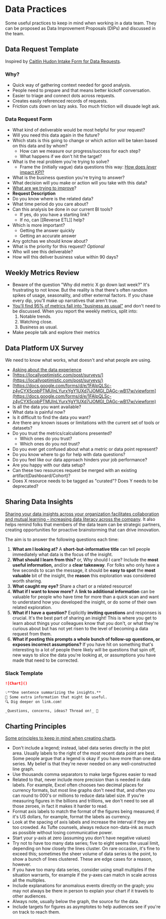 # Data Practices

Some useful practices to keep in mind when working in a data team. They can be proposed as Data Improvement Proposals (DIPs) and discussed in the team.

## Data Request Template

Inspired by [Caitlin Hudon Intake Form for Data Requests](https://caitlinhudon.com/2020/09/16/data-intake-form/).

### Why?

- Quick way of gathering context needed for good analysis.
- People need to prepare and that means better kickoff conversation.
- Easier to triage and connect dots across requests.
- Creates easily referenced records of requests.
- Friction cuts down on lazy asks. Too much friction will disuade legit ask.

### Data Request Form

- What kind of deliverable would be most helpful for your request?
- Will you need this data again in the future?
- Which stats is this going to change or which action will be taken based on this data and by whom?
  - How can we measure our progress/success for each step?
  - What happens if we don't hit the target?
- What is the real problem you're trying to solve?
  - Frame the (initially vague) data questions this way: [How does _lever_ impact _KPI_?](https://www.narrator.ai/blog/how-i-frame-data-questions-to-make-analyses-more-useful/)
- What is the business question you're trying to answer?
- What decision will you make or action will you take with this data?
- [What are we trying to improve](https://twitter.com/ergestx/status/1758538405695086829)?
- **Request Description**
- Do you know where is the related data?
- What time period do you care about?
- Can this analysis be done in our current BI tools?
  - If yes, do you have a starting link?
  - If no, can [[Reverse ETL]] help?
- Which is more important?
  - Getting the answer quickly
  - Getting an accurate answer
- Any gotchas we should know about?
- What is the priority for this request? _Optional_
- Who will see this deliverable?
- How will this deliver business value within 90 days?

## Weekly Metrics Review

- Beware of the question "Why did metric X go down last week?" It's frustrating to not know. But the reality is that there's often random spikes of usage, seasonality, and other external factors. If you chase every dip, you'll make up narratives that aren't true.
- [You'll find 95% of metrics fall into "business as usual"](https://twitter.com/teej_m/status/1293637500703924225) and don't need to be discussed. When you report the weekly metrics, split into:
  1. Notable trends.
  2. Watching close.
  3. Business as usual.
- Make people talk and explore their metrics

## Data Platform UX Survey

We need to know what works, what doesn't and what people are using.

- [Asking about the data experience](https://docs.google.com/forms/d/e/1FAIpQLSfufs_0zOGlFiE6oqrdZU7xCi399CBYbIlZkAMe15GTRRcPZA/viewform)
- [https://locallyoptimistic.com/post/surveys/](https://locallyoptimistic.com/post/surveys/)
- [https://docs.google.com/forms/d/e/1FAIpQLSc-z4yCYX5cpbPTMUInLYurxYgY1UXd7iJOMGI_DAGc-wB17w/viewform](https://docs.google.com/forms/d/e/1FAIpQLSc-z4yCYX5cpbPTMUInLYurxYgY1UXd7iJOMGI_DAGc-wB17w/viewform)
- Is all the data you want available?
- What data is painful now?
- Is it difficult to find the data you want?
- Are there any known issues or limitations with the current set of tools or datasets?
- Do you trust the metrics/calculations presented?
  - Which ones do you trust?
  - Which ones do you not trust?
- Do you ever get confused about what a metric or data point represent?
- Do you know where to go for help with data questions?
- Do you feel like our data approach hinders your job performance?
- Are you happy with our data setup?
- Can these two resources request be merged with an existing artifact(Dashboard/Cohort)?
- Does X resource needs to be tagged as "curated"? Does Y needs to be deprecated?

## Sharing Data Insights

[Sharing your data insights across your organization facilitates collaboration and mutual learning – increasing data literacy across the company](https://locallyoptimistic.com/post/share-your-data-insights-to-engage-your-colleagues/). It also helps remind folks that members of the data team can be strategic partners, creating opportunities for proactive brainstorming that can drive innovation.

The aim is to answer the following questions each time:

1. **What am I looking at?** A **short-but-informative title** can tell people immediately what data is the focus of the insight.
2. **What should I learn from this?** or, Why should I care? Include the **most useful information,** and/or a **clear takeaway**. For folks who only have a few seconds to scan the message, it should be **easy to spot** the **most valuable** bit of the insight, the **reason** this exploration was considered worth sharing.
3. **What caught my eye?** Share a chart or a related resource!
4. **What if I want to know more?** A **link to additional information** can be valuable for people who have time for more than a quick scan and want to understand how you developed the insight, or do some of their own related exploration.
5. **What if I have a question?** Explicitly **inviting questions** and responses is crucial. It's the best part of sharing an insight! This is where you get to learn about things your colleagues know that you don't, or what they're curious about but has not yet risen to the level of becoming a data request from them.
6. **What if posting this prompts a whole bunch of follow-up questions, or exposes incorrect assumptions?** If you have hit on something that's interesting to a lot of people there likely will be questions that spin off, new ways to slice the data you're looking at, or assumptions you have made that need to be corrected.

### Slack Template

```md
![Chart]()

💡**One sentence summarizing the insights.**
📝 Some extra information that might be useful.
🔍 Dig deeper on link.com!

_Questions, concerns, ideas? Thread on!_ 🧵
```

## Charting Principles

[Some principles to keep in mind when creating charts](https://www.eugenewei.com/blog/2017/11/13/remove-the-legend).

- Don't include a legend; instead, label data series directly in the plot area. Usually labels to the right of the most recent data point are best. Some people argue that a legend is okay if you have more than one data series. My belief is that they're never needed on any well-constructed line graph.
- Use thousands comma separators to make large figures easier to read
- Related to that, never include more precision than is needed in data labels. For example, Excel often chooses two decimal places for currency formats, but most line graphs don't need that, and often you can round to 000's or millions to reduce data label size. If you're measuring figures in the billions and trillions, we don't need to see all those zeroes, in fact it makes it harder to read.
- Format axis labels to match the format of the figures being measured; if it's US dollars, for example, format the labels as currency.
- Look at the spacing of axis labels and increase the interval if they are too crowded. As Tufte counsels, always reduce non-data-ink as much as possible without losing communicative power.
- Start your y-axis at zero (assuming you don't have negative values)
- Try not to have too many data series; five to eight seems the usual limit, depending on how closely the lines cluster. On rare occasion, it's fine to exceed this; sometimes the sheer volume of data series is the point, to show a bunch of lines clustered. These are edge cases for a reason, however.
- If you have too many data series, consider using small multiples if the situation warrants, for example if the y-axes can match in scale across all the multiples.
- Include explanations for anomalous events directly on the graph; you may not always be there in person to explain your chart if it travels to other audiences.
- Always note, usually below the graph, the source for the data.
- Include targets for figures as asymptotes to help audiences see if you're on track to reach them.
